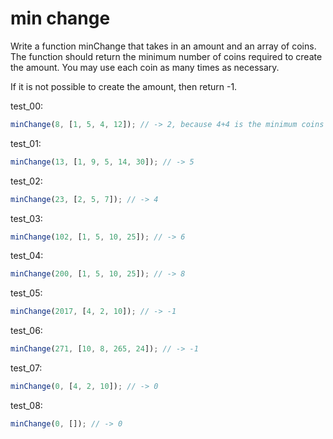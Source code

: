 # min change

Write a function minChange that takes in an amount and an array of coins. The function should return the minimum number of coins required to create the amount. You may use each coin as many times as necessary.

If it is not possible to create the amount, then return -1.

test_00:
```js
minChange(8, [1, 5, 4, 12]); // -> 2, because 4+4 is the minimum coins possible
```

test_01:
```js
minChange(13, [1, 9, 5, 14, 30]); // -> 5
```

test_02:
```js
minChange(23, [2, 5, 7]); // -> 4
```

test_03:
```js
minChange(102, [1, 5, 10, 25]); // -> 6
```

test_04:
```js
minChange(200, [1, 5, 10, 25]); // -> 8
```

test_05:
```js
minChange(2017, [4, 2, 10]); // -> -1
```

test_06:
```js
minChange(271, [10, 8, 265, 24]); // -> -1
```

test_07:
```js
minChange(0, [4, 2, 10]); // -> 0
```

test_08:
```js
minChange(0, []); // -> 0
```
